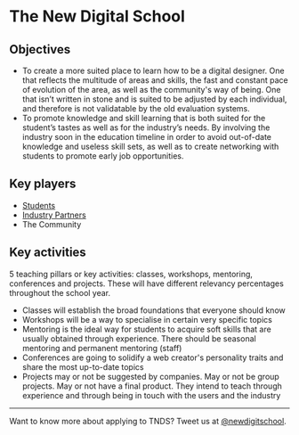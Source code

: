 # The New Digital School

## Objectives
* To create a more suited place to learn how to be a digital designer. One that reflects the multitude of areas and skills, the fast and constant pace of evolution of the area, as well as the community's way of being. One that isn’t written in stone and is suited to be adjusted by each individual, and therefore is not validatable by the old evaluation systems.
* To promote knowledge and skill learning that is both suited for the student’s tastes as well as for the industry’s needs. By involving the industry soon in the education timeline in order to avoid out-of-date knowledge and useless skill sets, as well as to create networking with students to promote early job opportunities.

## Key players
* [Students](for-students.md)
* [Industry Partners](for-industry-partners.md)
* The Community

## Key activities
5 teaching pillars or key activities: classes, workshops, mentoring, conferences and projects. These will have different relevancy percentages throughout the school year.
* Classes will establish the broad foundations that everyone should know
* Workshops will be a way to specialise in certain very specific topics
* Mentoring is the ideal way for students to acquire soft skills that are usually obtained through experience. There should be seasonal mentoring and permanent mentoring (staff)
* Conferences are going to solidify a web creator's personality traits and share the most up-to-date topics
* Projects may or not be suggested by companies. May or not be group projects. May or not have a final product. They intend to teach through experience and through being in touch with the users and the industry

-----------------------------

Want to know more about applying to TNDS? Tweet us at [@newdigitschool](https://twitter.com/newdigitschool).
